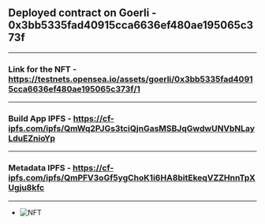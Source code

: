 ## Deployed contract on Goerli - **0x3bb5335fad40915cca6636ef480ae195065c373f**

<hr />

### Link for the NFT - https://testnets.opensea.io/assets/goerli/0x3bb5335fad40915cca6636ef480ae195065c373f/1

<hr />

### Build App IPFS - https://cf-ipfs.com/ipfs/QmWq2PJGs3tciQjnGasMSBJqGwdwUNVbNLayLduEZnioYp

<hr />

### Metadata IPFS - https://cf-ipfs.com/ipfs/QmPFV3oGf5ygChoK1i6HA8bitEkeqVZZHnnTpXUgju8kfc

<hr />

- ![NFT](https://i.ibb.co/2N9K6kQ/image.png)
